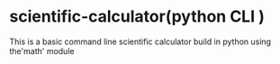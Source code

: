 # scientific-calculator(python CLI )
This is a basic command line scientific calculator build in python using the'math' module
